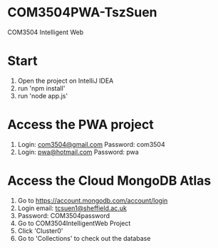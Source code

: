 # COM3504PWA-TszSuen
COM3504 Intelligent Web

# Start
1. Open the project on IntelliJ IDEA
2. run 'npm install'
3. run 'node app.js'

# Access the PWA project
1. Login: com3504@gmail.com
   Password: com3504
2. Login: pwa@hotmail.com
   Password: pwa

# Access the Cloud MongoDB Atlas
1. Go to https://account.mongodb.com/account/login
2. Login email: tcsuen1@sheffield.ac.uk
3. Password: COM3504password
4. Go to COM3504IntelligentWeb Project
5. Click 'Cluster0'
6. Go to 'Collections' to check out the database

